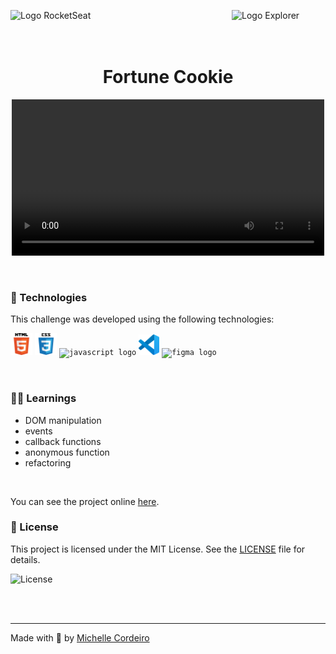 <!--Banner session-->
<p>
  <img src="https://i.postimg.cc/gkShTXDv/rocketseat.png" alt="Logo RocketSeat" width="180" align="left">
  <img src="https://i.postimg.cc/5tpZqB3N/explorer-logo.png" alt="Logo Explorer" width="150" align="right">
</p>
<br><br><br>

<!--About session-->
<h1 align="center"> Fortune Cookie </h1>


<p align="center">
  <video src="[./assets/fortune-cookie.mp4](https://user-images.githubusercontent.com/42891377/231355211-bed9a3b7-07ec-4d84-aa96-d2bf40471aa6.mp4)" width=500></video>
</p>
<br>

<h3> 🚀 Technologies </h3>

This challenge was developed using the following technologies:
<p>
  <code><img height="35" alt="html logo" src="https://raw.githubusercontent.com/github/explore/80688e429a7d4ef2fca1e82350fe8e3517d3494d/topics/html/html.png"></code>
  <code><img height="35" alt="css logo" src="https://raw.githubusercontent.com/github/explore/80688e429a7d4ef2fca1e82350fe8e3517d3494d/topics/css/css.png"></code>
  <code><img height="35" alt="javascript logo" src="https://i0.wp.com/pt.mundobabushka.com/wp-content/uploads/sites/5/2016/03/js-logo.png?fit=500%2C500&ssl=1"></code>
  <code><img height="33" alt="vs code logo" src="https://raw.githubusercontent.com/github/explore/80688e429a7d4ef2fca1e82350fe8e3517d3494d/topics/visual-studio-code/visual-studio-code.png"></code>
  <code><img height="33" alt="figma logo" src="https://cdn.jsdelivr.net/gh/devicons/devicon/icons/figma/figma-original.svg"/></code>
</p>
<br>

<h3> 👩‍💻 Learnings </h3>

 - DOM manipulation
 - events
 - callback functions
 - anonymous function
 - refactoring

<br>

You can see the project online [here](https://MichelleCordeiro.github.io/rocketseat-explorer/stage-05-javascript-advanced/proj-01-desafio-fortune-cookie/).

<h3> 📝 License </h3>

This project is licensed under the MIT License. See the [LICENSE](LICENSE) file for details.

<img alt="License" src="https://img.shields.io/static/v1?label=license&message=MIT&color=49AA26&labelColor=000000">

<br><br>

---

Made with 💜 by [Michelle Cordeiro](https://www.linkedin.com/in/michelle-cordeiro/)